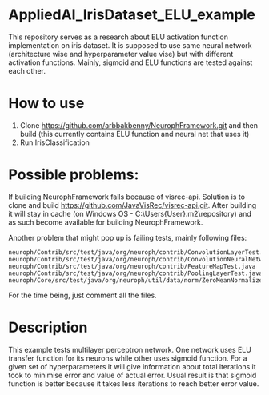 # AppliedAI_IrisDataset_ELU_example

This repository serves as a research about ELU activation function implementation on iris dataset. It is supposed to use same neural network (architecture wise and hyperparameter value vise) but with different activation functions. Mainly, sigmoid and ELU functions are tested against each other.

# How to use

1. Clone https://github.com/arbbakbenny/NeurophFramework.git and then build (this currently contains ELU function and neural net that uses it)
2. Run IrisClassification

# Possible problems:
If building NeurophFramework fails because of visrec-api. Solution is to clone and build https://github.com/JavaVisRec/visrec-api.git. After building it will stay in cache (on Windows OS - C:\Users\{User}\.m2\repository) and as such become available for building NeurophFramework.

Another problem that might pop up is failing tests, mainly following files:
```
neuroph/Contrib/src/test/java/org/neuroph/contrib/ConvolutionLayerTest.java
neuroph/Contrib/src/test/java/org/neuroph/contrib/ConvolutionNeuralNetworkTest.java
neuroph/Contrib/src/test/java/org/neuroph/contrib/FeatureMapTest.java
neuroph/Contrib/src/test/java/org/neuroph/contrib/PoolingLayerTest.java
neuroph/Core/src/test/java/org/neuroph/util/data/norm/ZeroMeanNormalizerTest.java
```
For the time being, just comment all the files.

# Description
This example tests multilayer perceptron network. One network uses ELU transfer function for its neurons while other uses sigmoid function. For a given set of hyperparameters it will give information about total iterations it took to minimise error and value of actual error. Usual result is that sigmoid function is better because it takes less iterations to reach better error value.
